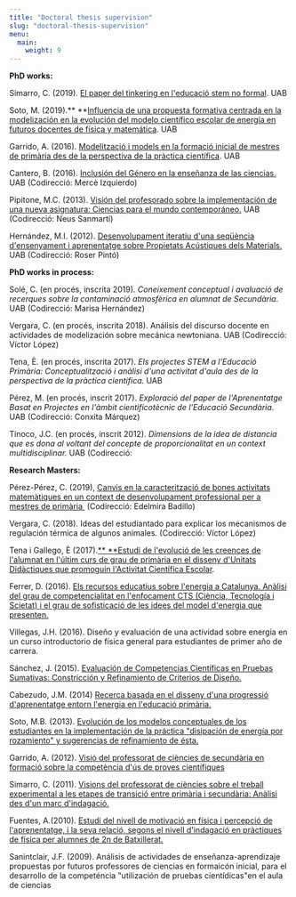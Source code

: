 ```yaml
---
title: "Doctoral thesis supervision"
slug: "doctoral-thesis-supervision"
menu:
  main:
    weight: 9
---
```

**PhD works:**

Simarro, C. (2019). [El paper del tinkering en l\'educació stem no
formal](http://hdl.handle.net/10803/667284). UAB

Soto, M. (2019).** **[Influencia de una propuesta formativa centrada en
la modelización en la evolución del modelo científico escolar de energía
en futuros docentes de física y
matemática](http://http://hdl.handle.net/10803/667161). UAB

Garrido, A. (2016). [Modelització i models en la formació inicial de
mestres de primària des de la perspectiva de la pràctica
científica](https://www.tdx.cat/handle/10803/399837). UAB

Cantero, B. (2016). [Inclusión del Género en la enseñanza de las
ciencias.](http://www.tesisenred.net/bitstream/handle/10803/385843/bcr1de1.pdf?sequence=1)
UAB (Codirecció: Mercè Izquierdo)

Pipitone, M.C. (2013). [Visión del profesorado sobre la implementación
de una nueva asignatura: Ciencias para el mundo
contemporáneo.](http://www.tdx.cat/handle/10803/123208) UAB (Codirecció:
Neus Sanmartí)

Hernández, M.I. (2012). [Desenvolupament iteratiu d'una seqüència
d'ensenyament i aprenentatge sobre Propietats Acústiques dels
Materials.](http://www.tdx.cat/handle/10803/117674) UAB (Codirecció:
Roser Pintó)



**PhD works in process:**

Solé, C. (en procés, inscrita 2019). *Coneixement conceptual i avaluació
de recerques sobre la contaminació atmosfèrica en alumnat de
Secundària*. UAB (Codirecció: Marisa Hernández)

Vergara, C. (en procés, inscrita 2018). Análisis del discurso docente en
actividades de modelización sobre mecánica newtoniana. UAB (Codirecció:
Víctor López)

Tena, È. (en procés, inscrita 2017). *Els projectes STEM a l'Educació
Primària: Conceptualització i anàlisi d'una activitat d'aula des de la
perspectiva de la pràctica científica.* UAB

Pérez, M. (en procés, inscrit 2017). *Exploració del paper de
l'Aprenentatge Basat en Projectes en l'àmbit cientificotècnic de
l'Educació Secundària*. UAB (Codirecció: Conxita Márquez)

Tinoco, J.C. (en procés, inscrit 2012). *Dimensions de la idea de
distancia que es dona al voltant del concepte de proporcionalitat en un
context multidisciplinar.* UAB (Codirecció:



**Research Masters:**

Pérez-Pérez, C. (2019), [Canvis en la caracterització de bones
activitats matemàtiques en un context de desenvolupament professional
per a mestres de primària ](https://ddd.uab.cat/record/226855?ln=ca)
(Codirecció: Edelmira Badillo)

Vergara, C. (2018). Ideas del estudiantado para explicar los mecanismos
de regulación térmica de algunos animales. (Codirecció: Víctor López)

Tena i Gallego, È (2017).[** **Estudi de l'evolució de les creences de
l'alumnat en l'últim curs de grau de primària en el disseny d'Unitats
Didàctiques que promoguin l'Activitat Científica
Escolar](https://ddd.uab.cat/record/188354).

Ferrer, D. (2016). [Els recursos educatius sobre l\'energia a Catalunya.
Anàlisi del grau de competencialitat en l\'enfocament CTS (Ciència,
Tecnología i Scietat) i el grau de sofisticació de les idees del model
d\'energia que presenten.](http://ddd.uab.cat/record/165842)

Villegas, J.H. (2016). Diseño y evaluación de una actividad sobre
energía en un curso introductorio de física general para estudiantes de
primer año de carrera.

Sánchez, J. (2015). [Evaluación de Competencias Científicas en Pruebas
Sumativas: Constricción y Refinamiento de Criterios de
Diseño.](http://www.uab.cat/servlet/BlobServer?blobtable=Document&blobcol=urldocument&blobheader=application/pdf&blobkey=id&blobwhere=1345695703808&blobnocache=true)

Cabezudo, J.M. (2014) [Recerca basada en el disseny d\'una progressió
d\'aprenentatge entorn l\'energia en l\'educació
primària.](http://www.uab.cat/servlet/BlobServer?blobtable=Document&blobcol=urldocument&blobheader=application/pdf&blobkey=id&blobwhere=1345683642847&blobnocache=true)

Soto, M.B. (2013). [Evolución de los modelos conceptuales de los
estudiantes en la implementación de la práctica \"disipación de energía
por rozamiento\" y sugerencias de refinamiento de
ésta.](http://www.uab.cat/servlet/BlobServer?blobtable=Document&blobcol=urldocument&blobheader=application/pdf&blobkey=id&blobwhere=1345662291123)

Garrido, A. (2012). [Visió del professorat de ciències de secundària en
formació sobre la competència d\'ús de proves
científiques](https://ddd.uab.cat/record/151173?ln=ca)

Simarro, C. (2011). [Visions del professorat de ciències sobre el
treball experimental a les etapes de transició entre primària i
secundària: Anàlisi des d\'un marc
d\'indagació.](https://ddd.uab.cat/record/151166?ln=ca)

Fuentes, A.(2010). [Estudi del nivell de motivació en física i percepció
de l\'aprenentatge, i la seva relació, segons el nivell d\'indagació en
pràctiques de física per alumnes de 2n de
Batxillerat.](http://www.uab.cat/servlet/BlobServer?blobtable=Document&blobcol=urldocument&blobheader=application/pdf&blobkey=id&blobwhere=1331797232100&blobnocache=true)

Sanintclair, J.F. (2009). Análisis de actividades de
enseñanza-aprendizaje propuestas por futuros professores de ciencias en
formaicón inicial, para el desarrollo de la competéncia \"utilización de
pruebas cientídicas\"en el aula de ciencias
